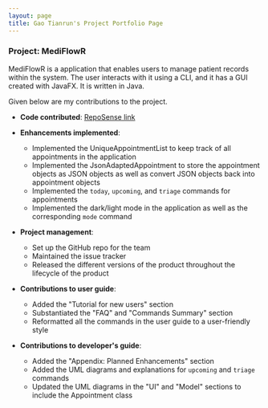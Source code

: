 ```yaml
---
layout: page
title: Gao Tianrun's Project Portfolio Page
---
```


### Project: MediFlowR

MediFlowR is a application that enables users to manage patient records within the system.
The user interacts with it using a CLI, and it has a GUI created with JavaFX. It is written in Java.

Given below are my contributions to the project.

* **Code contributed**: [RepoSense link](https://nus-cs2103-ay2324s1.github.io/tp-dashboard/?search=trgao&breakdown=true)

* **Enhancements implemented**:
  * Implemented the UniqueAppointmentList to keep track of all appointments in the application
  * Implemented the JsonAdaptedAppointment to store the appointment objects as JSON objects as well as convert JSON objects back into appointment objects
  * Implemented the `today`, `upcoming`, and `triage` commands for appointments
  * Implemented the dark/light mode in the application as well as the corresponding `mode` command

* **Project management**:
  * Set up the GitHub repo for the team
  * Maintained the issue tracker
  * Released the different versions of the product throughout the lifecycle of the product

* **Contributions to user guide**:
  * Added the "Tutorial for new users" section
  * Substantiated the "FAQ" and "Commands Summary" section
  * Reformatted all the commands in the user guide to a user-friendly style

* **Contributions to developer's guide**:
  * Added the "Appendix: Planned Enhancements" section
  * Added the UML diagrams and explanations for `upcoming` and `triage` commands
  * Updated the UML diagrams in the "UI" and "Model" sections to include the Appointment class

